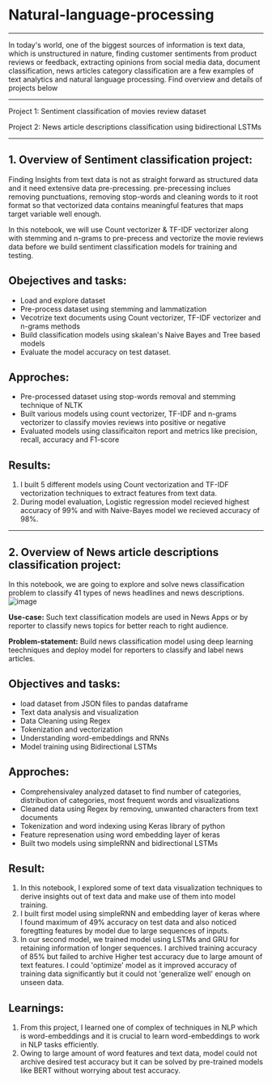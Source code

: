 # Natural-language-processing
---------

In today's world, one of the biggest sources of information is text data, which is unstructured in nature, finding customer sentiments from product reviews or feedback, extracting opinions from social media data, document classification, news articles category classification are a few examples of text analytics and natural language processing. Find overview and details of projects below

---------

Project 1: Sentiment classification of movies review dataset

Project 2: News article descriptions classification using bidirectional LSTMs

-----------------------

## 1. Overview of Sentiment classification project:
Finding Insights from text data is not as straight forward as structured data and it need extensive data pre-precessing. pre-precessing inclues removing punctuations, removing stop-words and cleaning words to it root format so that vectorized data contains meaningful features that maps target variable well enough.

In this notebook, we will use Count vectorizer & TF-IDF vectorizer along with stemming and n-grams to pre-precess and vectorize the movie reviews data before we build sentiment classification models for training and testing.

## Obejectives and tasks:
- Load and explore dataset
- Pre-process dataset using stemming and lammatization
- Vecotrize text documents using Count vectorizer, TF-IDF vectorizer and n-grams methods
- Build classification models using skalean's Naive Bayes and Tree based models
- Evaluate the model accuracy on test dataset.

## Approches:
- Pre-processed dataset using stop-words removal and stemming technique of NLTK
- Built various models using count vectorizer, TF-IDF and n-grams vectorizer to classify movies reviews into positive or negative 
- Evaluated models using classificaiton report and metrics like precision, recall, accuracy and F1-score

## Results:
1) I built 5 different models using Count vectorization and TF-IDF vectorization techniques to extract features from text data.
2) During model evaluation, Logistic regression model recieved highest accuracy of 99% and with Naive-Bayes model we recieved accuracy of 98%.
-------------------

## 2. Overview of News article descriptions classification project:
In this notebook, we are going to explore and solve news classification problem to classify 41 types of news headlines and news descriptions.
![image](https://user-images.githubusercontent.com/88608935/190999860-33bb6afd-998c-4a9d-8a7c-71985931f6a4.png)

**Use-case:** Such text classification models are used in News Apps or by reporter to classify news topics for better reach to right audience.

**Problem-statement:** Build news classification model using deep learning teechniques and deploy model for reporters to classify and label news articles.

## Objectives and tasks:
- load dataset from JSON files to pandas dataframe
- Text data analysis and visualization
- Data Cleaning using Regex
- Tokenization and vectorization
- Understanding word-embeddings and RNNs
- Model training using Bidirectional LSTMs

## Approches:
- Comprehensivaley analyzed dataset to find number of categories, distribution of categories, most frequent words and visualizations
- Cleaned data using Regex by removing, unwanted characters from text documents
- Tokenization and word indexing using Keras library of python
- Feature represenation using word embedding layer of keras
- Built two models using simpleRNN and bidirectional LSTMs

## Result:
1) In this notebook, I explored some of text data visualization techniques to derive insights out of text data and make use of them into model training.
2) I built first model using simpleRNN and embedding layer of keras where I found maximum of 49% accuracy on test data and also noticed foregtting features by model due to large sequences of inputs.
3) In our second model, we trained model using LSTMs and GRU for retaining information of longer sequences. I archived training accuracy of 85% but failed to archive Higher test accuracy due to large amount of text features. I could 'optimize' model as it improved accuracy of training data significantly but it could not 'generalize well' enough on unseen data.

## Learnings:
1) From this project, I learned one of complex of techniques in NLP which is word-embeddings and it is crucial to learn word-embeddings to work in NLP tasks efficiently.
2) Owing to large amount of word features and text data, model could not archive desired test accuracy but it can be solved by pre-trained models like BERT without worrying about test accuracy.
